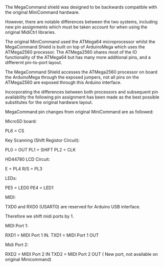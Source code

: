 The MegaCommand shield was designed to be backwards compatible with the original MiniCommand hardware. 

However, there are notable differences between the two systems, including new pin assignments which must be taken account for when using the original MidiCtrl libraries.

The original MiniCommand used the ATMega64 microprocessor whilst the MegaCommand Shield is built on top of ArduinoMega which uses the ATMega2560 processor. The ATMega2560 shares most of the IO functionality of the ATMega64 but has many more additional pins, and a differernt pin-to-port layout.

The MegaCommand Shield accesses the ATMega2560 processor on board the ArduinoMega through the exposed jumpers, not all pins on the ATMega2560 are exposed through this Arduino interface.

Incorporating the differences between both processors and subsequent pin availability the following pin assignment has been made as the best possible substitutes for the original hardware layout.

MegaCommand pin changes from original MiniCommand are as followed:

MicroSD board:

PL6 = CS

Key Scanning (Shift Registor Circuit):

PL0 = OUT
PL1 = SHIFT
PL2 = CLK

HD44780 LCD Circuit:

E = PL4
R/S = PL3

LEDs:

PE5 = LED0
PE4 = LED1

MIDI:

TXD0 and RXD0 (USART0) are reserved for Arduino USB interface.

Therefore we shift midi ports by 1.

MIDI Port 1:

RXD1 = MIDI Port 1 IN.
TXD1 = MIDI Port 1 OUT

Midi Port 2:

RXD2 = MIDI Port 2 IN
TXD2 = MIDI Port 2 OUT ( New port, not available on original Minicommand)





